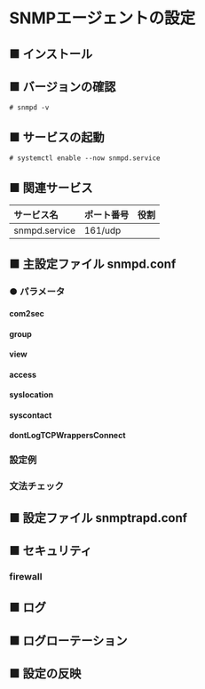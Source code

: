 # SNMPエージェントの設定
## ■ インストール
## ■ バージョンの確認
```
# snmpd -v
```
## ■ サービスの起動
```
# systemctl enable --now snmpd.service
```
## ■ 関連サービス
|サービス名|ポート番号|役割|
|:---|:---|:---|
|snmpd.service|161/udp||

## ■ 主設定ファイル snmpd.conf
### ● パラメータ
#### com2sec
#### group
#### view
#### access
#### syslocation
#### syscontact
#### dontLogTCPWrappersConnect
### 設定例
### 文法チェック
## ■ 設定ファイル snmptrapd.conf
## ■ セキュリティ
### firewall
## ■ ログ
## ■ ログローテーション
## ■ 設定の反映
